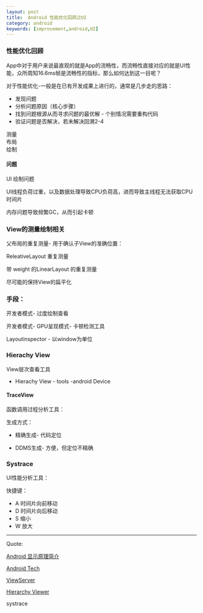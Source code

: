 ```yaml
---
layout: post
title:  Android 性能优化回顾之UI
category: android
keywords: [improvement,android,UI]
---
```


### 性能优化回顾

App中对于用户来说最直观的就是App的流畅性，而流畅性直接对应的就是UI性能，众所周知16.6ms帧是流畅性的指标，那么如何达到这一目呢？

对于性能优化-一般是在已有开发成果上进行的，通常是几步走的思路：

* 发现问题      
* 分析问题原因（核心步骤）    
* 找到问题根源从而寻求问题的最优解 - 个别情况需要重构代码   
* 验证问题是否解决，若未解决回溯2-4   


测量   
布局   
绘制  


#### 问题

UI 绘制问题

UI线程负荷过重，以及数据处理导致CPU负荷高，进而导致主线程无法获取CPU时间片

内存问题导致频繁GC，从而引起卡顿




### View的测量绘制相关

父布局的重复测量- 用于确认子View的准确位置：

ReleativeLayout  重复测量  

带 weight 的LinearLayout 的重复测量   

尽可能的保持View的扁平化   


### 手段：

开发者模式- 过度绘制查看

开发者模式- GPU呈现模式- 卡顿检测工具   

Layoutinspector    - 以window为单位   


### Hierachy View

View层次查看工具

* Hierachy View  - tools -android Device 


#### TraceView

函数调用过程分析工具：

生成方式：

* 精确生成- 代码定位   

* DDMS生成- 方便，但定位不精确

### Systrace  

UI性能分析工具：

快捷键：

* A  时间片向前移动   
* D  时间片向后移动    
* S  缩小      
* W  放大       





--- 

Quote:

[Android 显示原理简介](http://djt.qq.com/article/view/987)

[Android Tech](https://github.com/lyc7898/AndroidTech)

[ViewServer](https://github.com/romainguy/ViewServer)

[Hierarchy Viewer](https://developer.android.com/studio/profile/hierarchy-viewer.html#start)




systrace    